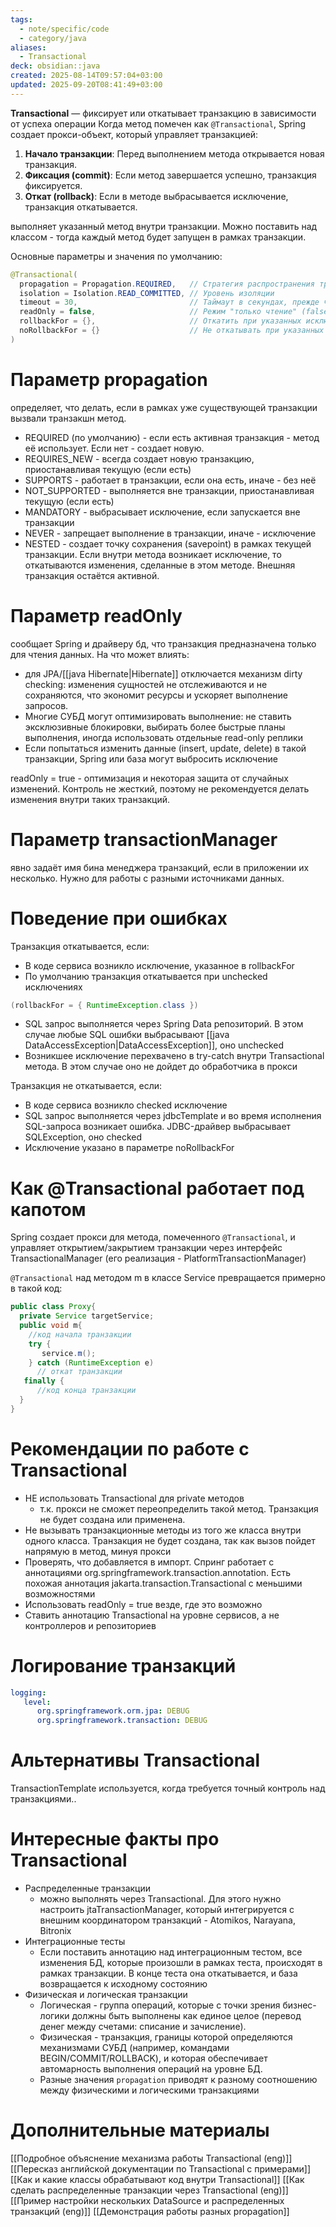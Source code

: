 ```yaml
---
tags:
  - note/specific/code
  - category/java
aliases:
  - Transactional
deck: obsidian::java
created: 2025-08-14T09:57:04+03:00
updated: 2025-09-20T08:41:49+03:00
---
```


**Transactional**
—
фиксирует или откатывает транзакцию в зависимости от успеха операции
Когда метод помечен как `@Transactional`, Spring создает прокси-объект, который управляет транзакцией:

1. **Начало транзакции**: Перед выполнением метода открывается новая транзакция.
2. **Фиксация (commit)**: Если метод завершается успешно, транзакция фиксируется.
3. **Откат (rollback)**: Если в методе выбрасывается исключение, транзакция откатывается.

выполняет указанный метод внутри транзакции. Можно поставить над классом - тогда каждый метод будет запущен в рамках транзакции.

Основные параметры и значения по умолчанию:
```java
@Transactional(
  propagation = Propagation.REQUIRED,   // Стратегия распространения транзакции
  isolation = Isolation.READ_COMMITTED, // Уровень изоляции
  timeout = 30,                         // Таймаут в секундах, прежде чем будет выброшен TransactionTimedOutException
  readOnly = false,                     // Режим "только чтение" (false по умолчанию)
  rollbackFor = {},                     // Откатить при указанных исключениях, по умолчанию откатываются все RuntimeException
  noRollbackFor = {}                    // Не откатывать при указанных исключениях
)

```

# Параметр propagation

определяет, что делать, если в рамках уже существующей транзакции вызвали транзакшн метод.

- REQUIRED (по умолчанию) - если есть активная транзакция - метод её использует. Если нет - создает новую.
- REQUIRES_NEW - всегда создает новую транзакцию, приостанавливая текущую (если есть)
- SUPPORTS - работает в транзакции, если она есть, иначе - без неё
- NOT_SUPPORTED - выполняется вне транзакции, приостанавливая текущую (если есть)
- MANDATORY - выбрасывает исключение, если запускается вне транзакции
- NEVER - запрещает выполнение в транзакции, иначе - исключение
- NESTED - создает точку сохранения (savepoint) в рамках текущей транзакции. Если внутри метода возникает исключение, то откатываются изменения, сделанные в этом методе. Внешняя транзакция остаётся активной.

# Параметр readOnly

сообщает Spring и драйверу бд, что транзакция предназначена только для чтения данных. На что может влиять:
- для JPA/[[java Hibernate|Hibernate]] отключается механизм dirty checking: изменения сущностей не отслеживаются и не сохраняются, что экономит ресурсы и ускоряет выполнение запросов.
- Многие СУБД могут оптимизировать выполнение: не ставить эксклюзивные блокировки, выбирать более быстрые планы выполнения, иногда использовать отдельные read-only реплики
- Если попытаться изменить данные (insert, update, delete) в такой транзакции, Spring или база могут выбросить исключение

readOnly = true - оптимизация и некоторая защита от случайных изменений. Контроль не жесткий, поэтому не рекомендуется делать изменения внутри таких транзакций.

# Параметр transactionManager

явно задаёт имя бина менеджера транзакций, если в приложении их несколько. Нужно для работы с разными источниками данных.

# Поведение при ошибках

Транзакция откатывается, если:
- В коде сервиса возникло исключение, указанное в rollbackFor
- По умолчанию транзакция откатывается при unchecked исключениях
```java
(rollbackFor = { RuntimeException.class })

```
- SQL запрос выполняется через Spring Data репозиторий. В этом случае любые SQL ошибки выбрасывают [[java DataAccessException|DataAccessException]], оно unchecked
- Возникшее исключение перехвачено в try-catch внутри Transactional метода. В этом случае оно не дойдет до обработчика в прокси

Транзакция не откатывается, если:
- В коде сервиса возникло checked исключение
- SQL запрос выполняется через jdbcTemplate и во время исполнения SQL-запроса возникает ошибка. JDBC-драйвер выбрасывает SQLException, оно checked
- Исключение указано в параметре noRollbackFor

# Как @Transactional работает под капотом

Spring создает прокси для метода, помеченного `@Transactional`, и управляет открытием/закрытием транзакции через интерфейс TransactionalManager (его реализация - PlatformTransactionManager)

`@Transactional` над методом m в классе Service превращается примерно в такой код:
```java
public class Proxy{
  private Service targetService;
  public void m{
    //код начала транзакции
    try {
       service.m();
    } catch (RuntimeException e) 
      // откат транзакции
   finally {
      //код конца транзакции
  }
}

```

# Рекомендации по работе с Transactional

- НЕ использовать Transactional для private методов
	- т.к. прокси не сможет переопределить такой метод. Транзакция не будет создана или применена.
- Не вызывать транзакционные методы из того же класса внутри одного класса. Транзакция не будет создана, так как вызов пойдет напрямую в метод, минуя прокси
- Проверять, что добавляется в импорт. Спринг работает с аннотациями org.springframework.transaction.annotation. Есть похожая аннотация jakarta.transaction.Transactional с меньшими возможностями
- Использовать readOnly = true везде, где это возможно
- Ставить аннотацию Transactional на уровне сервисов, а не контроллеров и репозиториев

# Логирование транзакций

```yaml
logging:
   level:
      org.springframework.orm.jpa: DEBUG
      org.springframework.transaction: DEBUG

```

# Альтернативы Transactional

TransactionTemplate используется, когда требуется точный контроль над транзакциями..

# Интересные факты про Transactional

- Распределенные транзакции
	- можно выполнять через Transactional. Для этого нужно настроить jtaTransactionManager, который интегрируется с внешним координатором транзакций - Atomikos, Narayana, Bitronix
- Интеграционные тесты
	- Если поставить аннотацию над интеграционным тестом, все изменения БД, которые произошли в рамках теста, происходят в рамках транзакции. В конце теста она откатывается, и база возвращается к исходному состоянию
- Физическая и логическая транзакции
	- Логическая - группа операций, которые с точки зрения бизнес-логики должны быть выполнены как единое целое (перевод денег между счетами: списание и зачисление).
	- Физическая - транзакция, границы которой определяются механизмами СУБД (например, командами BEGIN/COMMIT/ROLLBACK), и которая обеспечивает автомарность выполнения операций на уровне БД.
	- Разные значения `propagation` приводят к разному соотношению между физическими и логическими транзакциями

# Дополнительные материалы
[[Подробное объяснение механизма работы Transactional (eng)]]
[[Пересказ английской документации по Transactional с примерами]]
[[Как и какие классы обрабатывают код внутри Transactional]]
[[Как сделать распределенные транзакции через Transactional (eng)]]
[[Пример настройки нескольких DataSource и распределенных транзакций (eng)]]
[[Демонстрация работы разных propagation]]
